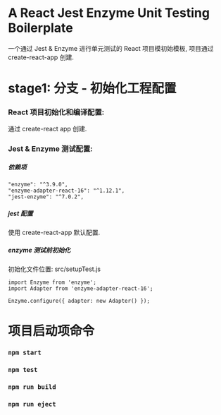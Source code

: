 # A React Jest Enzyme Unit Testing Boilerplate
一个通过 Jest & Enzyme 进行单元测试的 React 项目模初始模板, 项目通过 create-react-app 创建.

# stage1: 分支 - 初始化工程配置

### React 项目初始化和编译配置: 
通过 create-react app 创建. 

### Jest & Enzyme 测试配置:
##### 依赖项
~~~
"enzyme": "^3.9.0",
"enzyme-adapter-react-16": "^1.12.1",
"jest-enzyme": "^7.0.2",
~~~

##### jest 配置
使用 create-react-app 默认配置.

##### enzyme 测试前初始化
初始化文件位置: src/setupTest.js
~~~
import Enzyme from 'enzyme';
import Adapter from 'enzyme-adapter-react-16';

Enzyme.configure({ adapter: new Adapter() });
~~~



# 项目启动项命令

### `npm start`


### `npm test`

### `npm run build`


### `npm run eject`

